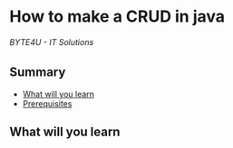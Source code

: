 
# How to make a CRUD in java
###### BYTE4U - IT Solutions

## Summary
- [What will you learn](#What-will-you-learn)
- [Prerequisites](#Prerequisites)

## What will you learn             


